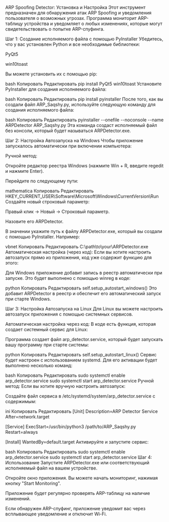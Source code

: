 ARP Spoofing Detector: Установка и Настройка
Этот инструмент предназначен для обнаружения атак ARP Spoofing и уведомления пользователя о возможных угрозах. Программа мониторит ARP-таблицу устройства и уведомляет о любых изменениях, которые могут свидетельствовать о попытке ARP-спуфинга.

Шаг 1: Создание исполняемого файла с помощью PyInstaller
Убедитесь, что у вас установлен Python и все необходимые библиотеки:

PyQt5

win10toast

Вы можете установить их с помощью pip:

bash
Копировать
Редактировать
pip install PyQt5 win10toast
Установите PyInstaller для создания исполняемого файла:

bash
Копировать
Редактировать
pip install pyinstaller
После того, как вы создали файл ARP_Saqshy.py, используйте следующую команду для создания исполняемого файла:

bash
Копировать
Редактировать
pyinstaller --onefile --noconsole --name ARPDetector ARP_Saqshy.py
Эта команда создаст исполняемый файл без консоли, который будет называться ARPDetector.exe.

Шаг 2: Настройка Автозапуска на Windows
Чтобы приложение запускалось автоматически при включении компьютера:

Ручной метод:

Откройте редактор реестра Windows (нажмите Win + R, введите regedit и нажмите Enter).

Перейдите по следующему пути:

mathematica
Копировать
Редактировать
HKEY_CURRENT_USER\Software\Microsoft\Windows\CurrentVersion\Run
Создайте новый строковый параметр:

Правый клик → Новый → Строковый параметр.

Назовите его ARPDetector.

В значении укажите путь к файлу ARPDetector.exe, который вы создали с помощью PyInstaller. Например:

vbnet
Копировать
Редактировать
C:\path\to\your\ARPDetector.exe
Автоматическая настройка (через код): Если вы хотите настроить автозапуск прямо из приложения, код уже содержит функцию для этого:

Для Windows приложение добавит запись в реестр автоматически при запуске. Это будет выполнено с помощью winreg в коде:

python
Копировать
Редактировать
self.setup_autostart_windows()
Это добавит ARPDetector в реестр и обеспечит его автоматический запуск при старте Windows.

Шаг 3: Настройка Автозапуска на Linux
Для Linux вы можете настроить автозапуск приложения с помощью системных сервисов.

Автоматическая настройка через код: В коде есть функция, которая создает системный сервис для Linux:

Программа создает файл arp_detector.service, который будет запускать вашу программу при старте системы:

python
Копировать
Редактировать
self.setup_autostart_linux()
Сервис будет настроен с использованием systemd. Для его активации будет выполнено несколько команд:

bash
Копировать
Редактировать
sudo systemctl enable arp_detector.service
sudo systemctl start arp_detector.service
Ручной метод: Если вы хотите вручную настроить автозапуск:

Создайте файл сервиса в /etc/systemd/system/arp_detector.service с содержимым:

ini
Копировать
Редактировать
[Unit]
Description=ARP Detector Service
After=network.target

[Service]
ExecStart=/usr/bin/python3 /path/to/ARP_Saqshy.py
Restart=always

[Install]
WantedBy=default.target
Активируйте и запустите сервис:

bash
Копировать
Редактировать
sudo systemctl enable arp_detector.service
sudo systemctl start arp_detector.service
Шаг 4: Использование
Запустите ARPDetector.exe или соответствующий исполняемый файл на вашем устройстве.

Откройте окно приложения. Вы можете начать мониторинг, нажимая кнопку "Start Monitoring".

Приложение будет регулярно проверять ARP-таблицу на наличие изменений.

Если обнаружен ARP-спуфинг, приложение уведомит вас через всплывающее уведомление и отключит Wi-Fi.
